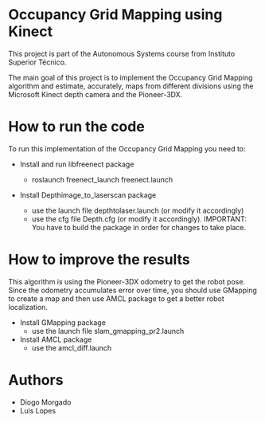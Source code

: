 # Occupancy Grid Mapping using Kinect
This project is part of the Autonomous Systems course from Instituto Superior Técnico. 

The main goal of this project is to implement the Occupancy Grid Mapping algorithm and estimate, accurately, maps from different divisions using the Microsoft Kinect depth camera and the Pioneer-3DX.

# How to run the code
To run this implementation of the Occupancy Grid Mapping you need to:

- Install and run libfreenect package
  - roslaunch freenect_launch freenect.launch
  
- Install Depthimage_to_laserscan package
  - use the launch file depthtolaser.launch (or modify it accordingly)
  - use the cfg file Depth.cfg (or modify it accordingly). IMPORTANT: You have to build the package in order for changes to take place.
  
 # How to improve the results
 This algorithm is using the Pioneer-3DX odometry to get the robot pose.
 Since the odometry accumulates error over time, you should use GMapping to create a map and then use AMCL package to get a better robot localization.
  - Install GMapping package
    - use the launch file slam_gmapping_pr2.launch
  - Install AMCL package
    - use the amcl_diff.launch
    
# Authors
- Diogo Morgado
- Luis Lopes
